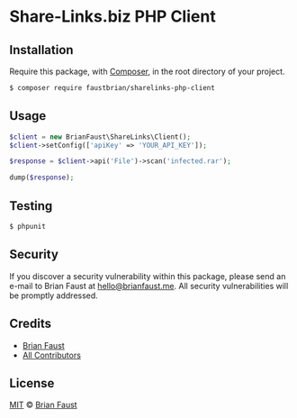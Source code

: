 # Share-Links.biz PHP Client

## Installation

Require this package, with [Composer](https://getcomposer.org/), in the root directory of your project.

```bash
$ composer require faustbrian/sharelinks-php-client
```

## Usage

```php
$client = new BrianFaust\ShareLinks\Client();
$client->setConfig(['apiKey' => 'YOUR_API_KEY']);

$response = $client->api('File')->scan('infected.rar');

dump($response);
```

## Testing

``` bash
$ phpunit
```

## Security

If you discover a security vulnerability within this package, please send an e-mail to Brian Faust at hello@brianfaust.me. All security vulnerabilities will be promptly addressed.

## Credits

- [Brian Faust](https://github.com/faustbrian)
- [All Contributors](../../contributors)

## License

[MIT](LICENSE) © [Brian Faust](https://brianfaust.me)
